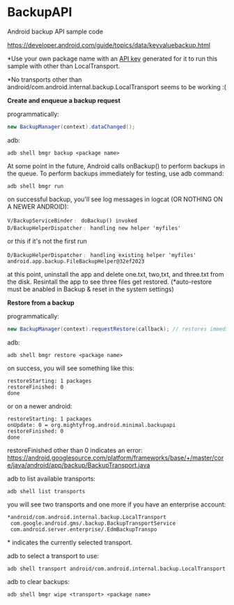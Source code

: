 # BackupAPI
Android backup API sample code

https://developer.android.com/guide/topics/data/keyvaluebackup.html

*Use your own package name with an [API key](https://developer.android.com/google/backup/signup.html) generated for it to run this sample with other than LocalTransport.

*No transports other than android/com.android.internal.backup.LocalTransport seems to be working :(



<b>Create and enqueue a backup request</b>

programmatically:
```java
new BackupManager(context).dataChanged();
```

adb:
```shell
adb shell bmgr backup <package name>
```

At some point in the future, Android calls onBackup() to perform backups in the queue. To perform backups immediately for testing, use adb command:
```shell
adb shell bmgr run
```

on successful backup, you'll see log messages in logcat (OR NOTHING ON A NEWER ANDROID):
```shell
V/BackupServiceBinder﹕ doBackup() invoked
D/BackupHelperDispatcher﹕ handling new helper 'myfiles'
```
or this if it's not the first run
```shell
D/BackupHelperDispatcher﹕ handling existing helper 'myfiles' android.app.backup.FileBackupHelper@32ef2023
```
at this point, uninstall the app and delete one.txt, two,txt, and three.txt from the disk. Resintall the app to see three files get restored. (*auto-restore must be anabled in Backup & reset in the system settings)


<b>Restore from a backup</b>

programmatically:
```java
new BackupManager(context).requestRestore(callback); // restores immediately
```

adb:
```shell
adb shell bmgr restore <package name>
```

on success, you will see something like this:
```shell
restoreStarting: 1 packages
restoreFinished: 0
done
```
or on a newer android:
```shell
restoreStarting: 1 packages
onUpdate: 0 = org.mightyfrog.android.minimal.backupapi
restoreFinished: 0
done
```
restoreFinished other than 0 indicates an error: 
https://android.googlesource.com/platform/frameworks/base/+/master/core/java/android/app/backup/BackupTransport.java

adb to list available transports:
```shell
adb shell list transports
```
you will see two transports and one more if you have an enterprise account:
```shell
*android/com.android.internal.backup.LocalTransport
 com.google.android.gms/.backup.BackupTransportService
 com.android.server.enterprise/.EdmBackupTranspo
```
\* indicates the currently selected transport.

adb to select a transport to use:
```shell
adb shell transport android/com.android.internal.backup.LocalTransport
```

adb to clear backups:
```shell
adb shell bmgr wipe <transport> <package name>
```
